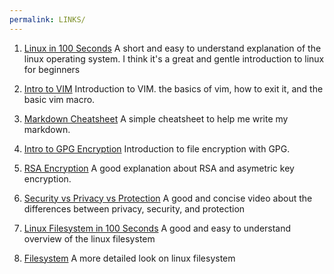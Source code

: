 ```yaml
---
permalink: LINKS/
---
```


1. [Linux in 100 Seconds](https://www.youtube.com/watch?v=rrB13utjYV4&pp=ygUOZmlyZXNoaXAgbGludXg%3D)
A short and easy to understand explanation of the linux operating system. I think it's a great and gentle introduction to linux for beginners

2. [Intro to VIM](https://www.youtube.com/watch?v=-txKSRn0qeA&pp=ygUPdmltIGluIDEwMCBzZXRj)
Introduction to VIM. the basics of vim, how to exit it, and the basic vim macro.

3. [Markdown Cheatsheet](https://github.com/adam-p/markdown-here/wiki/Markdown-Cheatsheet)
A simple cheatsheet to help me write my markdown.

4. [Intro to GPG Encryption](https://www.youtube.com/watch?v=DMGIlj7u7Eo&pp=ygUNcnNhIGxpbnV4IGdwZw%3D%3D)
Introduction to file encryption with GPG.

5. [RSA Encryption](https://www.youtube.com/watch?v=819cUtO2cwo&pp=ygUJcnNhIGxpbnV4)
A good explanation about RSA and asymetric key encryption.

6. [Security vs Privacy vs Protection](https://www.youtube.com/watch?v=Abta0j826Bk)
A good and concise video about the differences between privacy, security, and protection

7. [Linux Filesystem in 100 Seconds](https://www.youtube.com/watch?v=42iQKuQodW4&pp=ygURbGludXggZmlsZSBzeXN0ZW0%3D)
A good and easy to understand overview of the linux filesystem

8. [Filesystem](https://www.youtube.com/watch?v=A3G-3hp88mo&pp=ygURbGludXggZmlsZSBzeXN0ZW0%3D)
A more detailed look on linux filesystem
